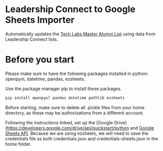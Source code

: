 

# **Leadership Connect to Google Sheets Importer**

Automatically updates the [Tech Labs Master Alumni List](https://docs.google.com/spreadsheets/d/1qB0typdQr1e3KK38lp9e8zQi1kMf2Zn2Ud30Gakya58/edit?gid=1154729072#gid=1154729072) using data from Leadership Connect lists.

# Before you start

Please make sure to have the following packages installed in python: openpyxl, datetime, pandas, ezsheets. 

Use the package manager pip to install these packages.

```bash
pip install openpyxl pandas datetime pathlib ezsheets
```
Before starting, make sure to delete all .pickle files from your home directory, as these may be authorizations from a different account. 

Following the instructions linked, set up the [Google Drive](https://developers.google.com/drive/api/quickstart/python and [Google Sheets API](https://developers.google.com/sheets/api/quickstart/python). Because we are using ezsheets, we will need to save the credentials file as both credentials.json and credentials-sheets.json in the home folder.


